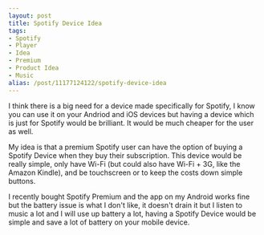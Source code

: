 ```yaml
---
layout: post
title: Spotify Device Idea
tags:
- Spotify
- Player
- Idea
- Premium
- Product Idea
- Music
alias: /post/11177124122/spotify-device-idea
---
```

I think there is a big need for a device made specifically for Spotify, I know
you can use it on your Andriod and iOS devices but having a device which is
just for Spotify would be brilliant. It would be much cheaper for the user as
well.

My idea is that a premium Spotify user can have the option of buying a Spotify
Device when they buy their subscription. This device would be really simple,
only have Wi-Fi (but could also have Wi-Fi + 3G, like the Amazon Kindle), and
be touchscreen or to keep the costs down simple buttons.

I recently bought Spotify Premium and the app on my Android works fine but the
battery issue is what I don't like, it doesn't drain it but I listen to music
a lot and I will use up battery a lot, having a Spotify Device would be simple
and save a lot of battery on your mobile device.


